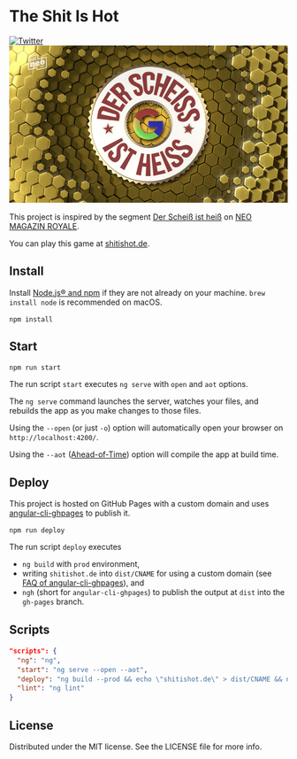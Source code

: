 # The Shit Is Hot
[![Twitter](https://img.shields.io/badge/twitter-@tobihagemann-blue.svg?style=flat)](https://twitter.com/tobihagemann)
![The Shit Is Hot](shitishot.jpg)

This project is inspired by the segment [Der Scheiß ist heiß](https://www.youtube.com/watch?v=upm6SfYuGX4) on [NEO MAGAZIN ROYALE](https://www.zdf.de/comedy/neo-magazin-mit-jan-boehmermann/).

You can play this game at [shitishot.de](https://shitishot.de).

## Install
Install [Node.js® and npm](https://nodejs.org/en/download/) if they are not already on your machine. `brew install node` is recommended on macOS.

```
npm install
```

## Start
```
npm run start
```

The run script `start` executes `ng serve` with `open` and `aot` options.

The `ng serve` command launches the server, watches your files, and rebuilds the app as you make changes to those files.

Using the `--open` (or just `-o`) option will automatically open your browser on `http://localhost:4200/`.

Using the `--aot` ([Ahead-of-Time](https://angular.io/guide/aot-compiler)) option will compile the app at build time.

## Deploy
This project is hosted on GitHub Pages with a custom domain and uses [angular-cli-ghpages](https://github.com/angular-schule/angular-cli-ghpages) to publish it.

```
npm run deploy
```

The run script `deploy` executes
- `ng build` with `prod` environment,
- writing `shitishot.de` into `dist/CNAME` for using a custom domain (see [FAQ of angular-cli-ghpages](https://github.com/angular-schule/angular-cli-ghpages/wiki/FAQ#my-cname-file-is-deleted-on-every-publish-specific-to-github-pages-only)), and
- `ngh` (short for `angular-cli-ghpages`) to publish the output at `dist` into the `gh-pages` branch.

## Scripts
```json
"scripts": {
  "ng": "ng",
  "start": "ng serve --open --aot",
  "deploy": "ng build --prod && echo \"shitishot.de\" > dist/CNAME && ngh",
  "lint": "ng lint"
}
```

## License
Distributed under the MIT license. See the LICENSE file for more info.
